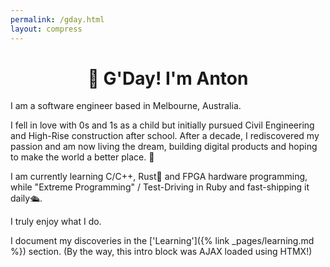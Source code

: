 ```yaml
---
permalink: /gday.html
layout: compress
---
```


<h1 align="center">🤠 G'Day! I'm Anton</h1>

I am a software engineer based in Melbourne, Australia.

I fell in love with 0s and 1s as a child but initially pursued Civil Engineering and High-Rise construction after school. After a decade, I rediscovered my passion and am now living the dream, building digital products and hoping to make the world a better place. 🧀

I am currently learning C/C++, Rust🦀 and FPGA hardware programming, while "Extreme Programming" / Test-Driving in Ruby and fast-shipping it daily🛳️.

I truly enjoy what I do.

I document my discoveries in the ['Learning']({% link _pages/learning.md %}) section. (By the way, this intro block was AJAX loaded using HTMX!)
